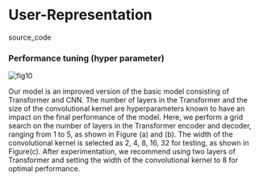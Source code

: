 # User-Representation
source_code







### Performance tuning (hyper parameter)
![fig10](https://github.com/Moloyiker/User-Representation/assets/63031589/6488f6d0-ace6-48a0-9f5c-170f709bc4d3)

Our model is an improved version of the basic model consisting of Transformer and CNN. The number of layers in the Transformer and the size of the convolutional kernel are hyperparameters known to have an impact on the final performance of the model. Here, we perform a grid search on the number of layers in the Transformer encoder and decoder, ranging from 1 to 5, as shown in Figure (a) and (b). The width of the convolutional kernel is selected as 2, 4, 8, 16, 32 for testing, as shown in Figure(c). After experimentation, we recommend using two layers of Transformer and setting the width of the convolutional kernel to 8 for optimal performance.
